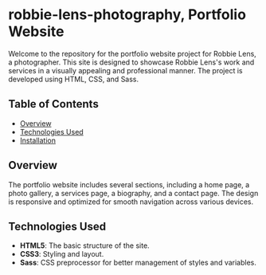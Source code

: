 # robbie-lens-photography, Portfolio Website

Welcome to the repository for the portfolio website project for Robbie Lens, a photographer. This site is designed to showcase Robbie Lens's work and services in a visually appealing and professional manner. The project is developed using HTML, CSS, and Sass.

## Table of Contents

- [Overview](#overview)
- [Technologies Used](#technologies-used)
- [Installation](#installation)

## Overview

The portfolio website includes several sections, including a home page, a photo gallery, a services page, a biography, and a contact page. The design is responsive and optimized for smooth navigation across various devices.

## Technologies Used

- **HTML5**: The basic structure of the site.
- **CSS3**: Styling and layout.
- **Sass**: CSS preprocessor for better management of styles and variables.
